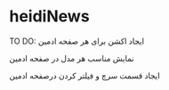 # heidiNews


TO DO:
ایجاد اکشن برای هر صفحه ادمین 

نمایش مناسب هر مدل در صفحه ادمین 

ایجاد قسمت سرچ و فیلتر کردن درصفحه ادمین 
